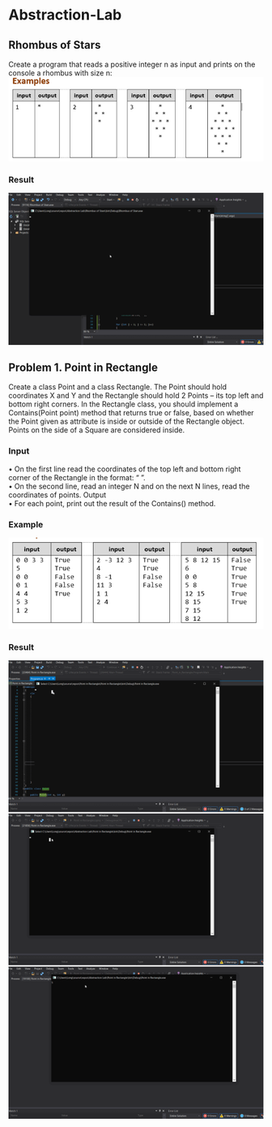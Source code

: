 # Abstraction-Lab
## Rhombus of Stars
Create a program that reads a positive integer n as input and prints on the console a rhombus with size n:</br>
![Example](./img/Example.PNG "Example 1")</br>
### Result
![Rhombus of Stars](./img/RhombusofStars.gif "Rhombus of Stars 1")</br>
## Problem 1. Point in Rectangle </br>
Create a class Point and a class Rectangle. The Point should hold coordinates X and Y and the Rectangle should hold 2 Points – its top left and bottom right corners. In the Rectangle class, you should implement a Contains(Point point) method that returns true or false, based on whether the Point given as attribute is inside or outside of the Rectangle object. Points on the side of a Square are considered inside.</br>
### Input</br>
•	On the first line read the coordinates of the top left and bottom right corner of the Rectangle in the format: “<topLeftX> <topLeftY> <bottomRightX> <bottomRightY>”.</br>
•	On the second line, read an integer N and on the next N lines, read the coordinates of points.
  Output</br>
  •	For each point, print out the result of the Contains() method.</br>

### Example</br>
![Example](./img/Example2.PNG " Example 2")</br>
### Result
![PointinRectangle](./img/PointinRectangle.gif "PointinRectangle 1")</br>
![PointinRectangle](./img/PointinRectangle2.gif "PointinRectangle 2")</br>
![PointinRectangle](./img/PointinRectangle3.gif "PointinRectangle 3")</br>
